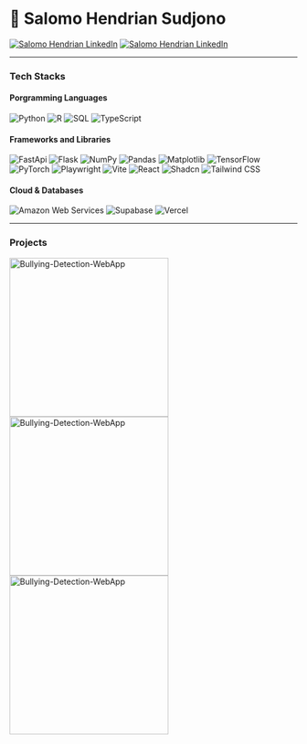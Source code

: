 # 🧑 Salomo Hendrian Sudjono
<a href="https://www.linkedin.com/in/salomohendriansudjono/">
  <img alt="Salomo Hendrian LinkedIn" title="View my LinkedIn" src="https://img.shields.io/badge/linkedin-%230077B5.svg?style=for-the-badge&logo=linkedin&logoColor=white"/></a>

<a href="https://drive.google.com/file/d/1VC42XMGOU1j4oVzM1GQUbOzQxul967qw/view?usp=sharing">
  <img alt="Salomo Hendrian LinkedIn" title="View my Resume" src="https://custom-icon-badges.demolab.com/badge/-My%20Resume-blue?style=for-the-badge
"/></a>
  
---

### Tech Stacks
#### Porgramming Languages

<p>
  <img alt="Python" src="https://img.shields.io/badge/Python-14354C.svg?logo=python&logoColor=white">
  <img alt="R" src="https://img.shields.io/badge/R-276DC3.svg?logo=r&logoColor=white">
  <img alt="SQL" src="https://custom-icon-badges.demolab.com/badge/SQL-025E8C.svg?logo=database&logoColor=white">
  <img alt="TypeScript" src="https://img.shields.io/badge/TypeScript-007ACC.svg?logo=typescript&logoColor=white">
</p>
  
#### Frameworks and Libraries

<p>
  <img alt="FastApi" src="https://img.shields.io/badge/FastAPI-009485.svg?logo=fastapi&logoColor=white">
  <img alt="Flask" src="https://img.shields.io/badge/Flask-000000.svg?logo=flask&logoColor=white">
  <img alt="NumPy" src="https://img.shields.io/badge/Numpy-013243.svg?logo=numpy&logoColor=white">
  <img alt="Pandas" src="https://img.shields.io/badge/Pandas-150458.svg?logo=pandas&logoColor=white">
  <img alt="Matplotlib" src="https://custom-icon-badges.demolab.com/badge/Matplotlib-71D291?logo=matplotlib&logoColor=fff">
  <img alt="TensorFlow" src="https://img.shields.io/badge/TensorFlow-FF6F00.svg?logo=TensorFlow&logoColor=white">
  <img alt="PyTorch" src="https://img.shields.io/badge/PyTorch-ee4c2c?logo=pytorch&logoColor=white">
  <img alt="Playwright" src="https://custom-icon-badges.demolab.com/badge/Playwright-2EAD33?logo=playwright&logoColor=fff">
   <img alt="Vite" src="https://img.shields.io/badge/Vite-646CFF?logo=vite&logoColor=fff">
  <img alt="React" src="https://img.shields.io/badge/React-20232a.svg?logo=react&logoColor=%2361DAFB">
  <img alt="Shadcn" src="https://img.shields.io/badge/shadcn%2Fui-000?logo=shadcnui&logoColor=fff">
  <img alt="Tailwind CSS" src="https://img.shields.io/badge/Tailwind%20CSS-%2338B2AC.svg?logo=tailwind-css&logoColor=white">
</p>

#### Cloud & Databases

<p>
  <img alt="Amazon Web Services" src="https://img.shields.io/badge/AWS-%23FF9900.svg?logo=amazon-web-services&logoColor=white">
  <img alt="Supabase" src="https://img.shields.io/badge/Supabase-3FCF8E?logo=supabase&logoColor=fff">
  <img alt="Vercel" src="https://img.shields.io/badge/Vercel-000000.svg?logo=vercel&logoColor=white">
</p>

---

### Projects
<!-- Repo info cards - https://github.com/anuraghazra/github-readme-stats -->
<!-- Small repo cards (fork) - https://github.com/DenverCoder1/github-readme-stats -->
<p align="left">
  <a href="https://github.com/SalomoHS/Bullying-Detection-WebApp"><img width="278" src="https://github-readme-stats.vercel.app/api/pin/?username=salomohs&repo=Bullying-Detection-WebApp&theme=dracula" alt="Bullying-Detection-WebApp"></a>
  <a href="https://github.com/SalomoHS/Bullying-Detection-WebApp"><img width="278" src="https://github-readme-stats.vercel.app/api/pin/?username=salomohs&repo=Bullying-Detection-WebApp&theme=dracula" alt="Bullying-Detection-WebApp"></a>
  <a href="https://github.com/SalomoHS/Bullying-Detection-WebApp"><img width="278" src="https://github-readme-stats.vercel.app/api/pin/?username=salomohs&repo=Bullying-Detection-WebApp&theme=dracula" alt="Bullying-Detection-WebApp"></a>
</p>

<!--
**SalomoHS/SalomoHS** is a ✨ _special_ ✨ repository because its `README.md` (this file) appears on your GitHub profile.

Here are some ideas to get you started:

- 🔭 I’m currently working on ...
- 🌱 I’m currently learning ...
- 👯 I’m looking to collaborate on ...
- 🤔 I’m looking for help with ...
- 💬 Ask me about ...
- 📫 How to reach me: ...
- 😄 Pronouns: ...
- ⚡ Fun fact: ...
-->
